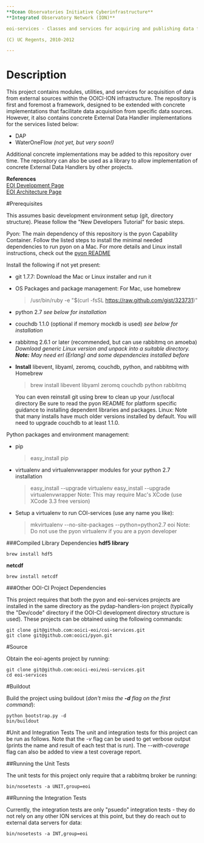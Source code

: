 ```yaml
---
**Ocean Observatories Initiative Cyberinfrastructure** 
**Integrated Observatory Network (ION)** 

eoi-services - Classes and services for acquiring and publishing data from external sources

(C) UC Regents, 2010-2012

---
```


# Description
This project contains modules, utilities, and services for acquisition of data from external sources within the OOICI-ION infrastructure.  The repository is first and foremost a framework, designed to be extended with concrete implementations that facilitate data acquisition from specific data sources.  However, it also contains concrete External Data Handler implementations for the services listed below:

- DAP
- WaterOneFlow *(not yet, but very soon!)*

Additional concrete implementations may be added to this repository over time.  The repository can also be used as a library to allow implementation of concrete External Data Handlers by other projects.

**References**  
[EOI Development Page](https://confluence.oceanobservatories.org/display/CIDev/External+Observatory+Integration+Development)  
[EOI Architecture Page](https://confluence.oceanobservatories.org/display/syseng/CIAD+EOI+External+Observatory+Integration)


#Prerequisites

This assumes basic development environment setup (git, directory structure). Please follow the
"New Developers Tutorial" for basic steps.

Pyon: The main dependency of this repository is the pyon Capability Container. Follow the listed
steps to install the minimal needed dependencies to run pyon on a Mac. For more details and Linux
install instructions, check out the [pyon README](https://github.com/ooici/pyon/blob/master/README)



Install the following if not yet present:

- git 1.7.7: Download the Mac or Linux installer and run it

- OS Packages and package management:
For Mac, use homebrew
    > /usr/bin/ruby -e "$(curl -fsSL https://raw.github.com/gist/323731)"
- python 2.7
*see below for installation*

* couchdb 1.1.0 (optional if memory mockdb is used)
*see below for installation*

- rabbitmq 2.6.1 or later (recommended, but can use rabbitmq on amoeba)
    *Download generic Linux version and unpack into a suitable directory.
    **Note:** May need erl (Erlang) and some dependencies installed before*

- **Install** libevent, libyaml, zeromq, couchdb, python, and rabbitmq with Homebrew
    > brew install libevent libyaml zeromq couchdb python rabbitmq

    You can even reinstall git using brew to clean up your /usr/local directory
    Be sure to read the pyon README for platform specific guidance to installing
    dependent libraries and packages.
    Linux: Note that many installs have much older versions installed by default.
    You will need to upgrade couchdb to at least 1.1.0.

Python packages and environment management:

- pip
    > easy_install pip

- virtualenv and virtualenvwrapper modules for your python 2.7 installation
    > easy_install --upgrade virtualenv
    > easy_install --upgrade virtualenvwrapper
    Note: This may require Mac's XCode (use XCode 3.3 free version)

- Setup a virtualenv to run COI-services (use any name you like):
    > mkvirtualenv --no-site-packages --python=python2.7 eoi
    Note: Do not use the pyon virtualenv if you are a pyon developer

###Compiled Library Dependencies
**hdf5 library**

    brew install hdf5

**netcdf**

    brew install netcdf
 

###Other OOI-CI Project Dependencies

This project requires that both the pyon and eoi-services projects are installed in the same directory as the pydap-handlers-ion project (typically the "Dev/code" directory if the OOI-CI development directory structure is used).  These projects can be obtained using the following commands:

    git clone git@github.com:ooici-eoi/coi-services.git
    git clone git@github.com:ooici/pyon.git

#Source

Obtain the eoi-agents project by running:  

    git clone git@github.com:ooici-eoi/eoi-services.git
    cd eoi-services

#Buildout

Build the project using buildout (*don't miss the **-d** flag on the first command*):

    python bootstrap.py -d
    bin/buildout

#Unit and Integration Tests
The unit and integration tests for this project can be run as follows.  Note that the *-v* flag can be used to get verbose output (prints the name and result of each test that is run).  The *--with-coverage* flag can also be added to view a test coverage report.

##Running the Unit Tests

The unit tests for this project only require that a rabbitmq broker be running:

    bin/nosetests -a UNIT,group=eoi

##Running the Integration Tests

Currently, the integration tests are only "psuedo" integration tests - they do not rely on any other ION services at this point, but they do reach out to external data servers for data:

    bin/nosetests -a INT,group=eoi
